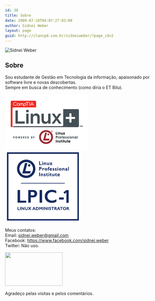 ```yaml
---
id: 38
title: Sobre
date: 2009-07-16T04:07:27-03:00
author: Sidnei Weber
layout: page
guid: http://clancpd.com.br/sidneiweber/?page_id=2
---
```

<img itemprop="image" class="img-rounded" src="https://secure.gravatar.com/avatar/352dde096850c5cc2511b155ef263cd3?s=98&d=mm&r=g" alt="Sidnei Weber">

## Sobre

Sou estudante de Gestão em Tecnologia da informação, apaixonado por software livre e novas descobertas.  
Sempre em busca de conhecimento (como diria o ET Bilu).

<img src="/wp-content/uploads/2018/05/comptia1.png" />
<img src="/wp-content/uploads/2018/05/LPIC-1-Medium.png" />

Meus contatos:  
Email: sidnei.weber@gmail.com  
Facebook: [https://www.facebook.com/sidnei.weber  
](https://www.facebook.com/sidnei.weber) Twitter: Não uso.

<img class="alignnone wp-image-435 size-full" src="https://sidneiweber.com.br/wp-content/uploads/2009/07/419183.png" alt="" width="190" height="110" />

Agradeço pelas visitas e pelos comentários.
